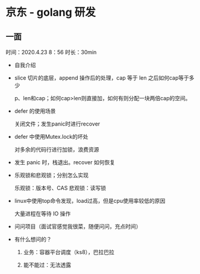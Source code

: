 # 京东 - golang 研发

## 一面

时间：2020.4.23 8：56 时长：30min

- 自我介绍

- slice 切片的底层，append 操作后的处理，cap 等于 len 之后如何cap等于多少

    p、len和cap；如何cap>len则直接加，如何有则分配一块两倍cap的空间。

- defer 的使用场景

    关闭文件；发生panic时进行recover

- defer 中使用Mutex.lock的坏处

    对多余的代码行进行加锁，浪费资源

- 发生 panic 时，栈退出。recover 如何恢复

- 乐观锁和悲观锁；分别怎么实现

    乐观锁：版本号、CAS
    悲观锁：读写锁

- linux中使用top命令发现，load过高，但是cpu使用率较低的原因

    大量进程在等待 IO 操作

- 问问项目（面试官感觉我很菜，随便问问，充点时间）

- 有什么想问的？

    1. 业务：容器平台调度（ks8），巴拉巴拉

    2. 能不能过：无法透露

